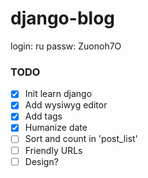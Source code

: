 # django-blog

login: ru
passw: Zuonoh7O

### TODO

- [x] Init learn django
- [x] Add wysiwyg editor
- [x] Add tags
- [x] Humanize date
- [ ] Sort and count in 'post_list'
- [ ] Friendly URLs
- [ ] Design?
